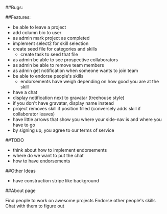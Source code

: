 ##Bugs:

##Features:

- be able to leave a project 
- add column bio to user
- as admin mark project as completed
- implement select2 for skill selection
- create seed file for categories and skills
  - create task to seed that file 
- as admin be able to see prospective collaborators
- as admin be able to remove team members
- as admin get notification when someone wants to join team
- be able to endorse people's skills
  - endorsements have weigh depending on how good you are at the skill
- have a chat
- display notification next to gravatar (treehouse style)
- if you don't have gravatar, display name instead
- project removes skill if position filled (conversely adds skill if collaborator leaves)
- have little arrows that show you where your side-nav is and where you have to go
- by signing up, you agree to our terms of service

##TODO

- think about how to implement endorsements 
- where do we want to put the chat
- how to have endorsements

##Other Ideas

- have construction stripe like background 

##About page

Find people to work on awesome projects
Endorse other people's skills 
Chat with them to figure out 

